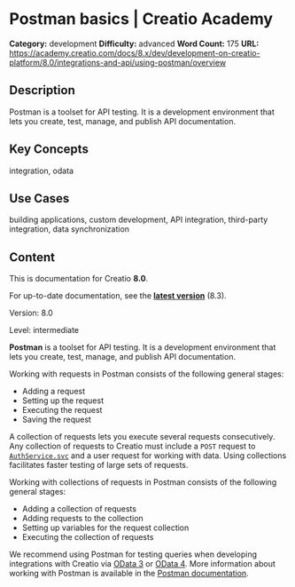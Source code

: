 # Postman basics | Creatio Academy

**Category:** development **Difficulty:** advanced **Word Count:** 175 **URL:**
https://academy.creatio.com/docs/8.x/dev/development-on-creatio-platform/8.0/integrations-and-api/using-postman/overview

## Description

Postman is a toolset for API testing. It is a development environment that lets
you create, test, manage, and publish API documentation.

## Key Concepts

integration, odata

## Use Cases

building applications, custom development, API integration, third-party
integration, data synchronization

## Content

This is documentation for Creatio **8.0**.

For up-to-date documentation, see the
**[latest version](/docs/8.x/dev/development-on-creatio-platform/integrations-and-api/using-postman/overview)**
(8.3).

Version: 8.0

Level: intermediate

**Postman** is a toolset for API testing. It is a development environment that
lets you create, test, manage, and publish API documentation.

Working with requests in Postman consists of the following general stages:

- Adding a request
- Setting up the request
- Executing the request
- Saving the request

A collection of requests lets you execute several requests consecutively. Any
collection of requests to Creatio must include a `POST` request to
[`AuthService.svc`](https://academy.creatio.com/documents?ver=8.0&id=15404) and
a user request for working with data. Using collections facilitates faster
testing of large sets of requests.

Working with collections of requests in Postman consists of the following
general stages:

- Adding a collection of requests
- Adding requests to the collection
- Setting up variables for the request collection
- Executing the collection of requests

We recommend using Postman for testing queries when developing integrations with
Creatio via
[OData 3](https://academy.creatio.com/documents?ver=8.0&id=15431&anchor=title-1398-2)
or
[OData 4](https://academy.creatio.com/documents?ver=8.0&id=15431&anchor=title-1398-1).
More information about working with Postman is available in the
[Postman documentation](https://learning.postman.com/docs/postman/launching-postman/introduction/).
